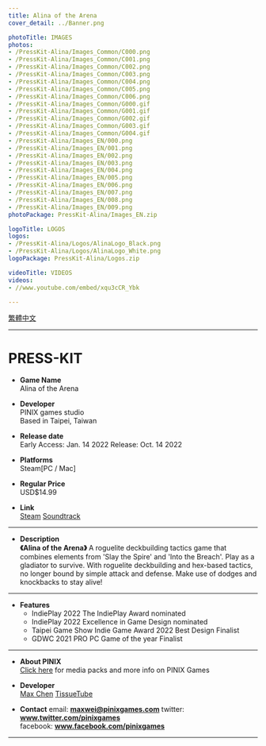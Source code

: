 ```yaml
---
title: Alina of the Arena
cover_detail: ../Banner.png

photoTitle: IMAGES
photos: 
- /PressKit-Alina/Images_Common/C000.png
- /PressKit-Alina/Images_Common/C001.png
- /PressKit-Alina/Images_Common/C002.png
- /PressKit-Alina/Images_Common/C003.png
- /PressKit-Alina/Images_Common/C004.png
- /PressKit-Alina/Images_Common/C005.png
- /PressKit-Alina/Images_Common/C006.png
- /PressKit-Alina/Images_Common/G000.gif
- /PressKit-Alina/Images_Common/G001.gif
- /PressKit-Alina/Images_Common/G002.gif
- /PressKit-Alina/Images_Common/G003.gif
- /PressKit-Alina/Images_Common/G004.gif
- /PressKit-Alina/Images_EN/000.png
- /PressKit-Alina/Images_EN/001.png
- /PressKit-Alina/Images_EN/002.png
- /PressKit-Alina/Images_EN/003.png
- /PressKit-Alina/Images_EN/004.png
- /PressKit-Alina/Images_EN/005.png
- /PressKit-Alina/Images_EN/006.png
- /PressKit-Alina/Images_EN/007.png
- /PressKit-Alina/Images_EN/008.png
- /PressKit-Alina/Images_EN/009.png
photoPackage: PressKit-Alina/Images_EN.zip

logoTitle: LOGOS
logos: 
- /PressKit-Alina/Logos/AlinaLogo_Black.png
- /PressKit-Alina/Logos/AlinaLogo_White.png
logoPackage: PressKit-Alina/Logos.zip

videoTitle: VIDEOS
videos: 
- //www.youtube.com/embed/xqu3cCR_Ybk

---
```

<!--統一管理連結-->
[PINIXPressKitLink]: /PressKit-PINIX/en/
[MAXWEIWEB]: https://maxweichen.github.io/
[STEAMLINK]: https://store.steampowered.com/app/1668690/
[APPSTORELINK]: ..
[GOOGLEPLAYLINK]: ..
[TISSUETUBEWEB]: https://www.facebook.com/TissueTubeGames/
[SOUNDTRACKLINK]: https://store.steampowered.com/app/2060330/_Soundtrack/
<!--統一管理連結-->
<div class=tags>
<a href="../zh-TW/" class="button small" target=_self>繁體中文</a>
</div>

---
<h1>PRESS-KIT</h1>

+ **Game Name**  
Alina of the Arena

+ **Developer**  
PINIX games studio  
Based in Taipei, Taiwan

+ **Release date**  
Early Access: Jan. 14 2022
Release: Oct. 14 2022

+ **Platforms**  
Steam[PC / Mac]

+ **Regular Price**  
USD$14.99

+ **Link**  
[Steam][STEAMLINK]
[Soundtrack][SOUNDTRACKLINK]

---
+ **Description**  
**《Alina of the Arena》**
A roguelite deckbuilding tactics game that combines elements from 'Slay the Spire' and 'Into the Breach'. Play as a gladiator to survive. With roguelite deckbuilding and hex-based tactics, no longer bound by simple attack and defense. Make use of dodges and knockbacks to stay alive!

<!--+ **History**  -->
---
+ **Features**
	- IndiePlay 2022 The IndiePlay Award nominated
	- IndiePlay 2022 Excellence in Game Design nominated
	- Taipei Game Show Indie Game Award 2022 Best Design Finalist
	- GDWC 2021 PRO PC Game of the year Finalist

<!--+ **Awards & Recognitio**-->
<!--+ **Reviews**-->
<!--Selected Articles-->
---
+ **About PINIX**  
[Click here][PINIXPressKitLink] for media packs and more info on PINIX Games

+ **Developer**  
[Max Chen][MAXWEIWEB]
[TissueTube][TISSUETUBEWEB]

+ **Contact**
email: **maxwei@pinixgames.com**
twitter: **www.twitter.com/pinixgames**  
facebook: **www.facebook.com/pinixgames**

---
